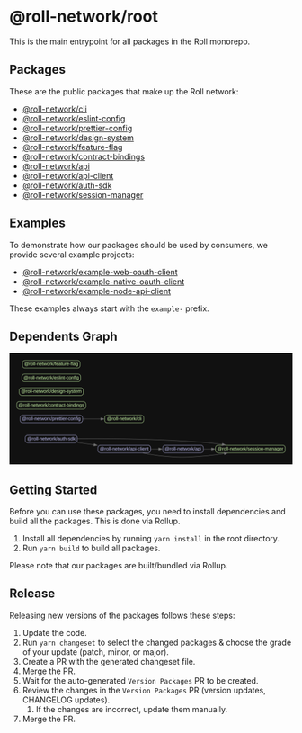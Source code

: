 # @roll-network/root

This is the main entrypoint for all packages in the Roll monorepo.

## Packages

These are the public packages that make up the Roll network:

- [@roll-network/cli](./packages/cli)
- [@roll-network/eslint-config](./packages/eslint-config)
- [@roll-network/prettier-config](./packages/prettier-config)
- [@roll-network/design-system](./packages/design-system)
- [@roll-network/feature-flag](./packages/feature-flag)
- [@roll-network/contract-bindings](./packages/contract-bindings)
- [@roll-network/api](./packages/api)
- [@roll-network/api-client](./packages/api-client)
- [@roll-network/auth-sdk](./packages/auth-sdk)
- [@roll-network/session-manager](./packages/session-manager)

## Examples

To demonstrate how our packages should be used by consumers, we provide several example projects:

- [@roll-network/example-web-oauth-client](./examples/example-web-oauth-client)
- [@roll-network/example-native-oauth-client](./examples/example-native-oauth-client)
- [@roll-network/example-node-api-client](./examples/example-node-api-client)

These examples always start with the `example-` prefix.

## Dependents Graph

<div align="center">
<img src="./dependantsgraph.svg">
</div>

## Getting Started

Before you can use these packages, you need to install dependencies and build all the packages. This is done via Rollup.

1. Install all dependencies by running `yarn install` in the root directory.
2. Run `yarn build` to build all packages. 

Please note that our packages are built/bundled via Rollup. 

## Release

Releasing new versions of the packages follows these steps:

1. Update the code.
2. Run `yarn changeset` to select the changed packages & choose the grade of your update (patch, minor, or major).
3. Create a PR with the generated changeset file.
4. Merge the PR.
5. Wait for the auto-generated `Version Packages` PR to be created.
6. Review the changes in the `Version Packages` PR (version updates, CHANGELOG updates).
   1. If the changes are incorrect, update them manually.
7. Merge the PR.